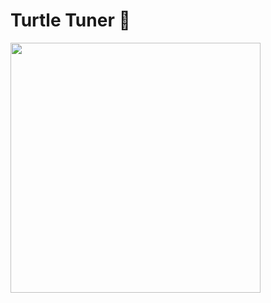 # Turtle Tuner 🐢

<img src="https://github.com/tsargent/turtle-tuner/assets/173215/90a35844-ab2c-4a3f-8e7f-1c797047f300" width="400" />

